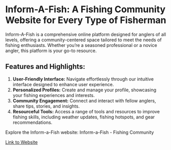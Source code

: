<h1>Inform-A-Fish: A Fishing Community Website for Every Type of Fisherman</h1>

Inform-A-Fish is a comprehensive online platform designed for anglers of all levels, offering a community-centered space tailored to meet the needs of fishing enthusiasts. Whether you’re a seasoned professional or a novice angler, this platform is your go-to resource.

<h2>Features and Highlights:</h2>

1. __User-Friendly Interface:__ Navigate effortlessly through our intuitive interface designed to enhance user experience.</br>
2. __Personalized Profiles:__ Create and manage your profile, showcasing your fishing experiences and interests.</br>
3. __Community Engagement:__ Connect and interact with fellow anglers, share tips, stories, and insights.</br>
4. __Resourceful Tools:__ Access a range of tools and resources to improve fishing skills, including weather updates, fishing hotspots, and gear recommendations.</br>

Explore the Inform-a-Fish website: Inform-a-Fish - Fishing Community

[Link to Website](https://artemis.cs.csub.edu/~sdenney/inform_a_fish/login.php)

